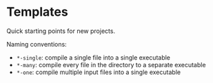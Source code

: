 # Templates

Quick starting points for new projects.

Naming conventions:

- `*-single`: compile a single file into a single executable
- `*-many`: compile every file in the directory to a separate executable
- `*-one`: compile multiple input files into a single executable
